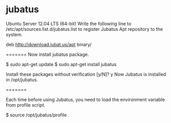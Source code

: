 jubatus
=======

Ubuntu Server 12.04 LTS (64-bit)
Write the following line to /etc/apt/sources.list.d/jubatus.list to register Jubatus Apt repository to the system.

deb http://download.jubat.us/apt binary/

=======
Now install jubatus package.

$ sudo apt-get update
$ sudo apt-get install jubatus

Install these packages without verification [y/N]? y
Now Jubatus is installed in /opt/jubatus.

=======

Each time before using Jubatus, you need to load the environment variable from profile script.

$ source /opt/jubatus/profile
